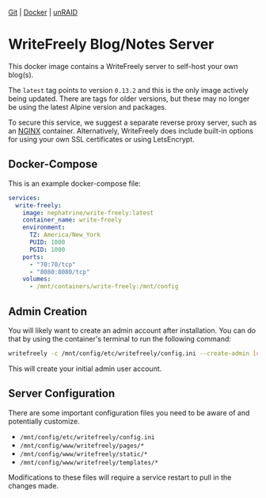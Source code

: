 [Git](https://code.nephatrine.net/NephNET/docker-write-freely/src/branch/master) |
[Docker](https://hub.docker.com/r/nephatrine/write-freely/) |
[unRAID](https://code.nephatrine.net/NephNET/unraid-containers)

# WriteFreely Blog/Notes Server

This docker image contains a WriteFreely server to self-host your own blog(s).

The `latest` tag points to version `0.13.2` and this is the only image actively
being updated. There are tags for older versions, but these may no longer be
using the latest Alpine version and packages.

To secure this service, we suggest a separate reverse proxy server, such as an
[NGINX](https://nginx.com/) container. Alternatively, WriteFreely does include
built-in options for using your own SSL certificates or using LetsEncrypt.

## Docker-Compose

This is an example docker-compose file:

```yaml
services:
  write-freely:
    image: nephatrine/write-freely:latest
    container_name: write-freely
    environment:
      TZ: America/New_York
      PUID: 1000
      PGID: 1000
    ports:
      - "70:70/tcp"
      - "8080:8080/tcp"
    volumes:
      - /mnt/containers/write-freely:/mnt/config
```

## Admin Creation

You will likely want to create an admin account after installation. You can do
that by using the container's terminal to run the following command:

```bash
writefreely -c /mnt/config/etc/writefreely/config.ini --create-admin [username]:[password]
```

This will create your initial admin user account.

## Server Configuration

There are some important configuration files you need to be aware of and
potentially customize.

- `/mnt/config/etc/writefreely/config.ini`
- `/mnt/config/www/writefreely/pages/*`
- `/mnt/config/www/writefreely/static/*`
- `/mnt/config/www/writefreely/templates/*`

Modifications to these files will require a service restart to pull in the
changes made.

